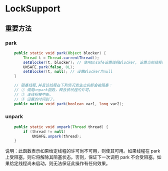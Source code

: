 # LockSupport

## 重要方法
### park
```java
    public static void park(Object blocker) {
        Thread t = Thread.currentThread();
        setBlocker(t, blocker); // 使用Unsafe设置线程Blocker, 设置当前线程阻塞的原因，可以方便调试（线程在哪个对象上阻塞了）
        UNSAFE.park(false, 0L);
        setBlocker(t, null); // 设置Blocker为null
    }

    // 阻塞线程,并且该线程在下列情况发生之前都会被阻塞：
    // ① 调用unpark函数，释放该线程的许可。
    // ② 该线程被中断。
    // ③ 设置的时间到了。
    public native void park(boolean var1, long var2);
```
### unpark
```java
    public static void unpark(Thread thread) {
        if (thread != null)
            UNSAFE.unpark(thread);
    }
```
说明：此函数表示如果给定线程的许可尚不可用，则使其可用。如果线程在 park 上受阻塞，则它将解除其阻塞状态。否则，保证下一次调用 park 不会受阻塞。如果给定线程尚未启动，则无法保证此操作有任何效果。

